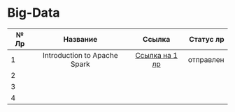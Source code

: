 # Big-Data

| № Лр  | Название      | Ссылка    | Статус лр|
|-------|:-------------:|:---------:|---------:|
|   1   |Introduction to Apache Spark               |[Ссылка на 1 лр](https://www.google.com)        |отправлен          |
|   2   |               |           |          |
|   3   |               |           |          |
|   4   |               |           |          |



